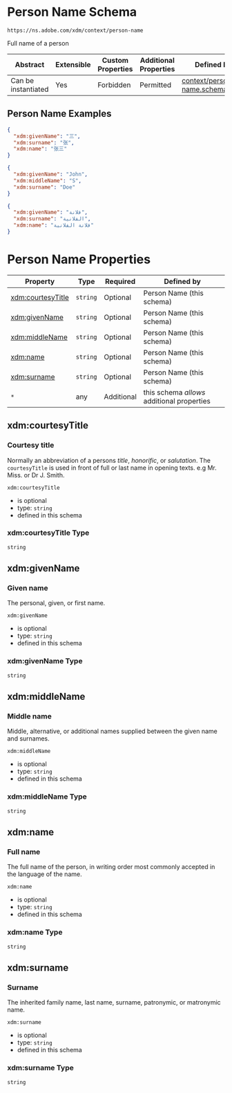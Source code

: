 
# Person Name Schema

```
https://ns.adobe.com/xdm/context/person-name
```

Full name of a person

| Abstract | Extensible | Custom Properties | Additional Properties | Defined In |
|----------|------------|-------------------|-----------------------|------------|
| Can be instantiated | Yes | Forbidden | Permitted | [context/person-name.schema.json](context/person-name.schema.json) |

## Person Name Examples

```json
{
  "xdm:givenName": "三",
  "xdm:surname": "张",
  "xdm:name": "张三"
}
```

```json
{
  "xdm:givenName": "John",
  "xdm:middleName": "S",
  "xdm:surname": "Doe"
}
```

```json
{
  "xdm:givenName": "فلانة",
  "xdm:surname": "الفلانية",
  "xdm:name": "فلانة الفلانية"
}
```


# Person Name Properties

| Property | Type | Required | Defined by |
|----------|------|----------|------------|
| [xdm:courtesyTitle](#xdmcourtesyTitle) | `string` | Optional | Person Name (this schema) |
| [xdm:givenName](#xdmgivenName) | `string` | Optional | Person Name (this schema) |
| [xdm:middleName](#xdmmiddleName) | `string` | Optional | Person Name (this schema) |
| [xdm:name](#xdmname) | `string` | Optional | Person Name (this schema) |
| [xdm:surname](#xdmsurname) | `string` | Optional | Person Name (this schema) |
| `*` | any | Additional | this schema *allows* additional properties |

## xdm:courtesyTitle
### Courtesy title

Normally an abbreviation of a persons *title*, *honorific*, or *salutation*.
The `courtesyTitle` is used in front of full or last name in opening texts.
e.g Mr. Miss. or Dr J. Smith.


`xdm:courtesyTitle`
* is optional
* type: `string`
* defined in this schema

### xdm:courtesyTitle Type


`string`






## xdm:givenName
### Given name

The personal, given, or first name.

`xdm:givenName`
* is optional
* type: `string`
* defined in this schema

### xdm:givenName Type


`string`






## xdm:middleName
### Middle name

Middle, alternative, or additional names supplied between the given name and surnames.

`xdm:middleName`
* is optional
* type: `string`
* defined in this schema

### xdm:middleName Type


`string`






## xdm:name
### Full name

The full name of the person, in writing order most commonly accepted in the language of the name.

`xdm:name`
* is optional
* type: `string`
* defined in this schema

### xdm:name Type


`string`






## xdm:surname
### Surname

The inherited family name, last name, surname, patronymic, or matronymic name.

`xdm:surname`
* is optional
* type: `string`
* defined in this schema

### xdm:surname Type


`string`






